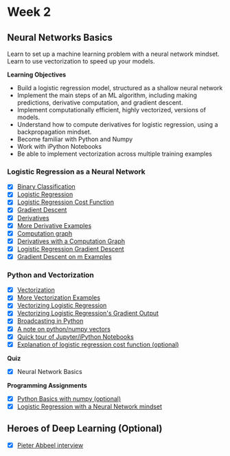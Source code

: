 # Week 2

## Neural Networks Basics
Learn to set up a machine learning problem with a neural network mindset. Learn to use vectorization to speed up your models.

**Learning Objectives**
- Build a logistic regression model, structured as a shallow neural network
- Implement the main steps of an ML algorithm, including making predictions, derivative computation, and gradient descent.
- Implement computationally efficient, highly vectorized, versions of models.
- Understand how to compute derivatives for logistic regression, using a backpropagation mindset.
- Become familiar with Python and Numpy
- Work with iPython Notebooks
- Be able to implement vectorization across multiple training examples

### Logistic Regression as a Neural Network
- [x] [Binary Classification](https://www.youtube.com/watch?v=eqEc66RFY0I&list=PLkDaE6sCZn6Ec-XTbcX1uRg2_u4xOEky0&index=7)
- [x] [Logistic Regression](https://www.youtube.com/watch?v=hjrYrynGWGA&index=8&list=PLkDaE6sCZn6Ec-XTbcX1uRg2_u4xOEky0)
- [x] [Logistic Regression Cost Function](https://www.youtube.com/watch?v=SHEPb1JHw5o&index=9&list=PLkDaE6sCZn6Ec-XTbcX1uRg2_u4xOEky0)
- [x] [Gradient Descent](https://www.youtube.com/watch?v=uJryes5Vk1o&index=10&list=PLkDaE6sCZn6Ec-XTbcX1uRg2_u4xOEky0)
- [x] [Derivatives](https://www.youtube.com/watch?v=GzphoJOVEcE&list=PLkDaE6sCZn6Ec-XTbcX1uRg2_u4xOEky0&index=11)
- [x] [More Derivative Examples](https://www.youtube.com/watch?v=5H7M5Vd3-pk&list=PLkDaE6sCZn6Ec-XTbcX1uRg2_u4xOEky0&index=12)
- [x] [Computation graph](https://www.youtube.com/watch?v=hCP1vGoCdYU&list=PLkDaE6sCZn6Ec-XTbcX1uRg2_u4xOEky0&index=13)
- [x] [Derivatives with a Computation Graph](https://www.youtube.com/watch?v=nJyUyKN-XBQ&list=PLkDaE6sCZn6Ec-XTbcX1uRg2_u4xOEky0&index=14)
- [x] [Logistic Regression Gradient Descent](https://www.youtube.com/watch?v=z_xiwjEdAC4&index=15&list=PLkDaE6sCZn6Ec-XTbcX1uRg2_u4xOEky0)
- [x] [Gradient Descent on m Examples](https://www.youtube.com/watch?v=KKfZLXcF-aE&list=PLkDaE6sCZn6Ec-XTbcX1uRg2_u4xOEky0&index=16)

### Python and Vectorization
- [x] [Vectorization](https://www.youtube.com/watch?v=qsIrQi0fzbY&list=PLkDaE6sCZn6Ec-XTbcX1uRg2_u4xOEky0&index=17)
- [x] [More Vectorization Examples](https://www.youtube.com/watch?v=pYWASRauTzs&list=PLkDaE6sCZn6Ec-XTbcX1uRg2_u4xOEky0&index=18)
- [x] [Vectorizing Logistic Regression](https://www.youtube.com/watch?v=okpqeEUdEkY&index=19&list=PLkDaE6sCZn6Ec-XTbcX1uRg2_u4xOEky0)
- [x] [Vectorizing Logistic Regression's Gradient Output](https://www.youtube.com/watch?v=2BkqApHKwn0&list=PLkDaE6sCZn6Ec-XTbcX1uRg2_u4xOEky0&index=20)
- [x] [Broadcasting in Python](https://www.youtube.com/watch?v=tKcLaGdvabM&list=PLkDaE6sCZn6Ec-XTbcX1uRg2_u4xOEky0&index=21)
- [x] [A note on python/numpy vectors](https://www.youtube.com/watch?v=V2QlTmh6P2Y&index=22&list=PLkDaE6sCZn6Ec-XTbcX1uRg2_u4xOEky0)
- [x] [Quick tour of Jupyter/iPython Notebooks](https://www.youtube.com/watch?v=0S9c7nHoDws&index=23&list=PLkDaE6sCZn6Ec-XTbcX1uRg2_u4xOEky0)
- [x] [Explanation of logistic regression cost function (optional)](https://www.youtube.com/watch?v=k_S5fnKjO-4&list=PLkDaE6sCZn6Ec-XTbcX1uRg2_u4xOEky0&index=24)

**Quiz**
- [x] Neural Network Basics
  
**Programming Assignments**
- [x] [Python Basics with numpy (optional)](Python%20Basics%20with%20Numpy/Python%2BBasics%2BWith%2BNumpy%2Bv3.ipynb)
- [x] [Logistic Regression with a Neural Network mindset](Logistic%20Regression%20as%20a%20Neural%20Network/Logistic%2BRegression%2Bwith%2Ba%2BNeural%2BNetwork%2Bmindset%2Bv3.ipynb)

## Heroes of Deep Learning (Optional)
- [x] [Pieter Abbeel interview](https://www.youtube.com/watch?v=LpAiPYNnxW0&list=PLkDaE6sCZn6FcbHlDzbVzf3TVgxzxK7lr&index=5)
